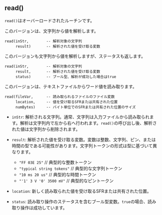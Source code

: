 ## read() 
`read()`はオーバーロードされたルーチンです。

このバージョンは、文字列から値を解析します。

```scl
read(inStr,        -- 解析対象の文字列
     result)       -- 解析された値を受け取る変数
```

このバージョンも文字列から値を解析しますが、ステータスも返します。

```scl
read(inStr,        -- 解析対象の文字列
     result,       -- 解析された値を受け取る変数
     status)       -- ブール型、解析が成功した場合はtrue
```

このバージョンは、テキストファイルからワード値を読み取ります。

```scl
read(fileVar,      -- 読み取られるファイルのファイル変数
     location,     -- 値を受け取るSFRまたは共有された位置
     numBytes)     -- バイト単位でのSFRまたは共有された位置のサイズ
```

- `inStr`: 解析される文字列。通常、文字列は入力ファイルから読み取られます。解析は文字列内で左から右へ行われます。`read()`の呼び出し後、解析された値は文字列から削除されます。

- `result`: 解析された値を受け取る変数。変数は整数、文字列、ピン、または時間の型である可能性があります。文字列トークンの形式は型に基づいて異なります。

  - `"FF 03E 25"`                 // 典型的な整数トークン
  - `"typical string tokens"`     // 典型的な文字列トークン
  - `"10 ms 20 us"`               // 典型的な時間トークン
  - `"'1' 3 V '0' 3500 mV"`       // 典型的なピントークン

- `location`: 新しく読み取られた値を受け取るSFRまたは共有された位置。

- `status`: 読み取り操作のステータスを含むブール型変数。`true`の場合、読み取り操作は成功しています。